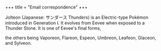 +++
title = "Email correspondence"
+++

Jolteon (Japanese: サンダース Thunders) is an Electric-type Pokémon introduced in Generation I.
It evolves from Eevee when exposed to a Thunder Stone. It is one of Eevee's final forms,
<!--more-->
 the others being Vaporeon, Flareon, Espeon, Umbreon, Leafeon, Glaceon, and Sylveon.